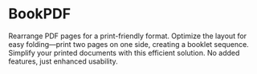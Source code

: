 # BookPDF
Rearrange PDF pages for a print-friendly format. Optimize the layout for easy folding—print two pages on one side, creating a booklet sequence. Simplify your printed documents with this efficient solution. No added features, just enhanced usability.
